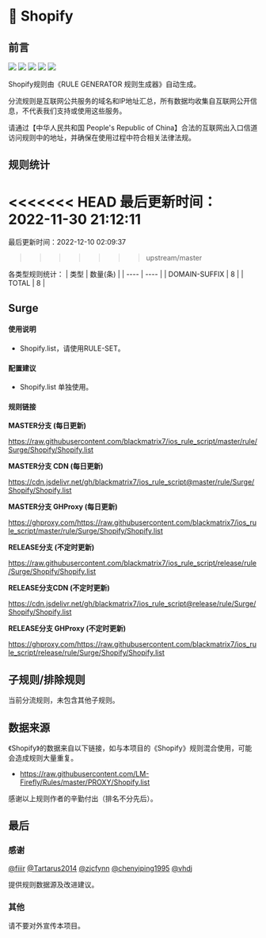 # 🧸 Shopify

## 前言

![](https://shields.io/badge/-移除重复规则-ff69b4) ![](https://shields.io/badge/-DOMAIN与DOMAIN--SUFFIX合并-green) ![](https://shields.io/badge/-DOMAIN--SUFFIX间合并-critical) ![](https://shields.io/badge/-DOMAIN--SUFFIX与DOMAIN--KEYWORD合并-blue) ![](https://shields.io/badge/-IP--CIDR(6)合并-blueviolet) 

Shopify规则由《RULE GENERATOR 规则生成器》自动生成。

分流规则是互联网公共服务的域名和IP地址汇总，所有数据均收集自互联网公开信息，不代表我们支持或使用这些服务。

请通过【中华人民共和国 People's Republic of China】合法的互联网出入口信道访问规则中的地址，并确保在使用过程中符合相关法律法规。

## 规则统计

<<<<<<< HEAD
最后更新时间：2022-11-30 21:12:11
=======
最后更新时间：2022-12-10 02:09:37
>>>>>>> upstream/master

各类型规则统计：
| 类型 | 数量(条)  | 
| ---- | ----  |
| DOMAIN-SUFFIX | 8  | 
| TOTAL | 8  | 


## Surge 

#### 使用说明
- Shopify.list，请使用RULE-SET。

#### 配置建议
- Shopify.list 单独使用。

#### 规则链接
**MASTER分支 (每日更新)**

https://raw.githubusercontent.com/blackmatrix7/ios_rule_script/master/rule/Surge/Shopify/Shopify.list

**MASTER分支 CDN (每日更新)**

https://cdn.jsdelivr.net/gh/blackmatrix7/ios_rule_script@master/rule/Surge/Shopify/Shopify.list

**MASTER分支 GHProxy (每日更新)**

https://ghproxy.com/https://raw.githubusercontent.com/blackmatrix7/ios_rule_script/master/rule/Surge/Shopify/Shopify.list

**RELEASE分支 (不定时更新)**

https://raw.githubusercontent.com/blackmatrix7/ios_rule_script/release/rule/Surge/Shopify/Shopify.list

**RELEASE分支CDN (不定时更新)**

https://cdn.jsdelivr.net/gh/blackmatrix7/ios_rule_script@release/rule/Surge/Shopify/Shopify.list

**RELEASE分支 GHProxy (不定时更新)**

https://ghproxy.com/https://raw.githubusercontent.com/blackmatrix7/ios_rule_script/release/rule/Surge/Shopify/Shopify.list

## 子规则/排除规则


当前分流规则，未包含其他子规则。

## 数据来源

《Shopify》的数据来自以下链接，如与本项目的《Shopify》规则混合使用，可能会造成规则大量重复。

- https://raw.githubusercontent.com/LM-Firefly/Rules/master/PROXY/Shopify.list


感谢以上规则作者的辛勤付出（排名不分先后）。

## 最后

### 感谢

[@fiiir](https://github.com/fiiir) [@Tartarus2014](https://github.com/Tartarus2014) [@zjcfynn](https://github.com/zjcfynn) [@chenyiping1995](https://github.com/chenyiping1995) [@vhdj](https://github.com/vhdj)

提供规则数据源及改进建议。

### 其他

请不要对外宣传本项目。